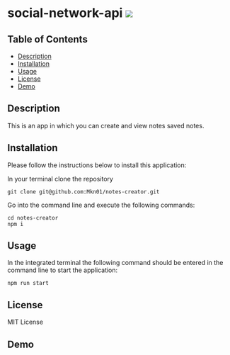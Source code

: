# social-network-api ![](https://img.shields.io/badge/MIT-License-green)

## Table of Contents

- [Description](#description)
- [Installation](#installation)
- [Usage](#usage)
- [License](#license)
- [Demo](#demo)

## Description

This is an app in which you can create and view notes saved notes.

## Installation

Please follow the instructions below to install this application:

In your terminal clone the repository

```
git clone git@github.com:Mkn01/notes-creator.git
```

Go into the command line and execute the following commands:

```
cd notes-creator
npm i

```

## Usage

In the integrated terminal the following command should be entered in the command line to start the application:

```
npm run start
```

## License

MIT License

## Demo
